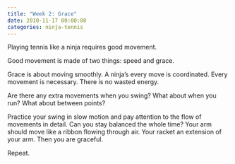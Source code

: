 ```yaml
---
title: "Week 2: Grace"
date: 2010-11-17 00:00:00
categories: ninja-tennis
---
```


Playing tennis like a ninja requires good movement.

Good movement is made of two things: speed and grace.

Grace is about moving smoothly. A ninja’s every move is coordinated. Every movement is necessary. There is no wasted energy.

Are there any extra movements when you swing? What about when you run? What about between points?

Practice your swing in slow motion and pay attention to the flow of movements in detail. Can you stay balanced the whole time? Your arm should move like a ribbon flowing through air. Your racket an extension of your arm. Then you are graceful.

Repeat.
